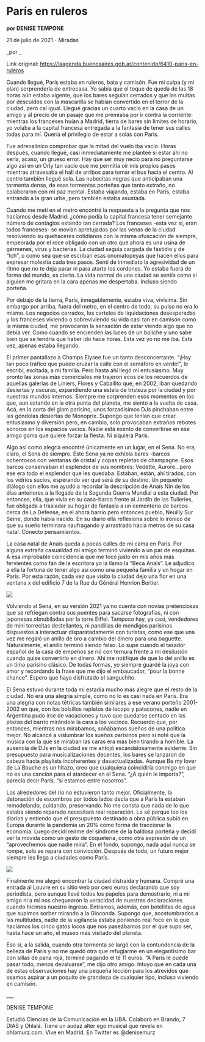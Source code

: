 # París en ruleros

**por DENISE TEMPONE**

21 de julio de 2021 - Miradas

_por _

Link original: https://laagenda.buenosaires.gob.ar/contenido/6410-paris-en-ruleros



Cuando llegué, París estaba en ruleros, bata y camisón. Fue mi culpa (y mi plan) sorprenderla de entrecasa. Yo sabía que el toque de queda de las 18 horas aún estaba vigente, que los bares seguían cerrados y que las multas por descuidos con la mascarilla se habían convertido en el terror de la ciudad, pero caí igual. Llegué gracias un cuarto vacío en la casa de un amigo y al precio de un pasaje que me premiaba por ir contra la corriente: mientras los franceses huían a Madrid, tierra de bares sin limites de horario, yo volaba a la capital francesa entregada a la fantasía de tener sus calles todas para mí. Quería el privilegio de estar a solas con París.




Fue adrenalínico comprobar que la mitad del vuelo iba vacío. Horas después, cuando llegué, casi inmediatamente me planteé si estar ahí no sería, acaso, un grueso error. Hay que ser muy necio para no preguntarse algo así en un Orly tan vacío que me permitía oír mis propios pasos mientras atravesaba el hall de arribos para tomar el bus hacia el centro. Al centro también llegué sola. Las nubecitas negras que anticipaban una tormenta densa, de esas tormentas porteñas que tanto extraño, no colaboraron con mi paz mental. Estaba viajando, estaba en París, estaba entrando a la gran urbe, pero también estaba asustada.




Cuando me metí en el metro encontré la respuesta a la pregunta que nos hacíamos desde Madrid: ¿cómo podía la capital francesa tener semejante número de contagios estando tan cerrada? Los franceses -esta vez sí, eran todos franceses- se movían apretujados por las venas de la ciudad resolviendo su quehaceres cotidianos con la misma ofuscación de siempre, empeorada por el roce obligado con un otro que ahora es una usina de gérmenes, virus y bacterias. La ciudad seguía cargada de fastidio y de “tch”, o como sea que se escriban esas onomatopeyas que hacen ellos para expresar molestia cada tres pasos. Sentí de inmediato la agresividad de un ritmo que no te deja parar ni para atarte los cordones. Yo estaba fuera de forma del mundo, es cierto. La vida normal de una ciudad se sentía como si alguien me gritara en la cara apenas me despertaba. Incluso siendo porteña.




Por debajo de la tierra, París, innegablemente, estaba viva, vivísima. Sin embargo por arriba, fuera del metro, en el centro de todo, su pulso no era lo mismo. Los negocios cerrados, los carteles de liquidaciones desesperadas y los franceses viviendo o sobreviviendo su vida casi tan en camisón como la misma ciudad, me provocaron la sensación de estar viendo algo que no debía ver. Como cuando se encienden las luces de un boliche y uno sabe bien que se tendría que haber ido hace horas. Esta vez yo no me iba. Esta vez, apenas estaba llegando.




El primer pantallazo a Champs Elysee fue un tanto desconcertante. “¡Hay tan poco tráfico que puedo cruzar la calle con el semáforo en verde!”, le escribí, excitada, a mi familia. Pero hasta ahí llegó mi entusiasmo. Muy pronto las zonas más comerciales me trajeron ecos de los recuerdos de aquellas galerías de Liniers, Flores y Caballito que, en 2002, iban quedando desiertas y oscuras, expandiendo una estela de tristeza por la ciudad y por nuestros mundos internos. Siempre me sorprenden esos momentos en los que, aun estando en la otra punta del planeta, me siento a la vuelta de casa. Acá, en la aorta del glam parisino, unos forzadisimos DJs pinchaban entre las góndolas desiertas de Monoprix. Supongo que tenían que crear entusiasmo y diversión pero, en cambio, solo provocaban extraños rebotes sonoros en los espacios vacíos. Nadie está exento de convertirse en ese amigo goma que quiere forzar la fiesta. Ni siquiera Paris.




Algo así como alegría encontré únicamente en un lugar, en el Sena. No era, claro, el Sena de siempre. Este Sena ya no exhibía bares -barcos ochentosos con ventanas de cristal y copas repletas de champagne. Esos barcos conservaban el esplendor de sus nombres: Vedette, Aurore…pero ese era todo el esplendor que les quedaba. Estaban, están, ahí tirados, con los vidrios sucios, esperando ver qué será de su destino. Un pequeño diálogo con ellos me ayudó a recordar la descripción de Anaïs Nin de los días anteriores a la llegada de la Segunda Guerra Mundial a esta ciudad. Por entonces, ella, que vivía en su casa-barco frente al Jardín de las Tuileries, fue obligada a trasladar su hogar de fantasía a un cementerio de barcos cerca de La Défense, en el ahora barrio pero entonces pueblo, Neuilly Sur Seine, donde había nacido. En su diario ella reflexiona sobre lo irónico de que su sueño terminara naufragando y arrastrado hacia metros de su casa natal. Conecto pensamientos.




La casa natal de Anaïs queda a pocas calles de mi cama en París. Por alguna extraña casualidad mi amigo terminó viviendo a un par de esquinas. A esa improbable coincidencia que me tocó justo en mis años más fervientes como fan de la escritora yo la llamo la “Beca Anaïs”. Le adjudico a ella la fortuna de tener algo así como una pequeña familia y un hogar en París. Por esta razón, cada vez que visito la ciudad dejo una flor en una ventana x del edificio 7 de la Rue du Général Henrion Bertier.




![](https://cdn.feater.me/files/images/57558/c4bbc516-1585-4ff6-b4b2-93446f97dbdb.jpeg)




Volviendo al Sena, en su versión 2021 ya no cuenta con novias pretenciosas que se refriegan contra sus puentes para sacarse fotografías, ni con japonesas obnubiladas por la torre Eiffel. Tampoco hay, ya casi, vendedores de mini torrecitas destellantes, ni pandillas de mendigos parisinos dispuestos a interactuar disparatadamente con turistas, como ese que una vez me regaló un anillo de oro a cambio del dinero para una baguette. Naturalmente, el anillo terminó siendo falso. Lo supe cuando el tasador español de la casa de empeños se rió con ternura frente a mi desilusión cuando quise convertirlo en dinero. Ahí me notifiqué de que lo del anillo es un timo parisino clásico. De todas formas, yo siempre guardé la joya con amor y recordando la frase que me dijo el embaucador, “pour la bonne chance”. Espero que haya disfrutado el sanguchito.




El Sena estuvo durante toda mi estadía mucho más alegre que el resto de la ciudad. No era una alegría simple, como no lo es casi nada en Paris. Era una alegría con notas tétricas también similares a ese verano porteño 2001-2002 en que, con los bolsillos repletos de lecops y patacones, nadie en Argentina pudo irse de vacaciones y tuvo que quedarse sentado en las plazas del barrio mirándole la cara a los vecinos. Recuerdo que, por entonces, mientras nos mirabamos, soñábamos sueños de una política mejor. No alcancé a vislumbrar los sueños parisinos pero si noté que la música con la que se miraban las caras era más bien tirando a horrible. La ausencia de DJs en la ciudad se me antojó escandalosamente evidente. Sin presupuesto para musicalizaciones decentes, los bares se lanzaron de cabeza hacia playlists incoherentes y desactualizadas. Aunque Be my lover de La Bouche es un hitazo, creo que cualquiera coincidiría conmigo en que no es una canción para el atardecer en el Sena. “¿A quién le importa?”, parecía decir París, “si estamos entre nosotros”.




Los alrededores del río no estuvieron tanto mejor. Oficialmente, la detonación de escombros por todos lados decía que a París la estaban remodelando, cuidando, preservando. No me consta que nada de lo que estaba siendo reparado necesitará real reparación. Lo sé porque leo los diarios y entiendo que el presupuesto destinado a obra pública subió en Europa durante la pandemia un 20% como forma de traccionar la economía. Luego decidí reírme del síndrome de la baldosa porteña y decidí ver la movida como un gesto de coquetería, como otra expresión de un “aprovechemos que nadie mira”. En el fondo, supongo, nada aquí nunca se rompe, solo se repara con convicción. Después de todo, un futuro mejor siempre les llega a ciudades como París.




![](https://cdn.feater.me/files/images/57559/a9bf2132-e45a-420c-8e67-6bf177822a15.jpeg)




Finalmente me alegró encontrar la ciudad distraída y humana. Compré una entrada al Louvre en su sitio web por cero euros declarando que soy periodista, pero aunque llevé todos los papeles para demostrarlo, ni a mi amigo ni a mí nos chequearon la veracidad de nuestras declaraciones cuando hicimos nuestro ingreso. Entramos, además, con botellitas de agua que supimos sorber mirando a la Gioconda. Supongo que, acostumbrados a las multitudes, nadie de la vigilancia estaba poniendo real foco en lo que hacíamos los cinco gatos locos que nos paseábamos por el que supo ser, hasta hace un año, el museo más visitado del planeta.




Eso sí, a la salida, cuando otra tormenta se largó con la contundencia de la belleza de París y no me quedó otra que refugiarme en un elegantísimo bar con sillas de pana roja, terminé pagando el té 11 euros. “A Paris le puede pasar todo, menos devaluarse”, me dijo otro amigo. Intuyo que en cada una de estas observaciones hay una pequeña lección para los atrevidos que osamos aspirar a un poquito de grandeza de cualquier tipo, incluso viviendo en camisón.




\_\_\_




DENISE TEMPONE




Estudió Ciencias de la Comunicación en la UBA. Colaboró en Brando, 7 DIAS y Ohlalá. Tiene un audaz alter ego musical que revela en ohlamurz.com. Vive en Madrid. En Twitter es @denisemurz



